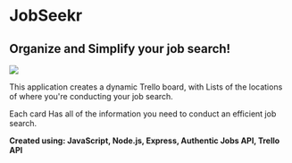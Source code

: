 # JobSeekr

## Organize and Simplify your job search!
![](https://media.giphy.com/media/fegbIbqtv4c83qqI8k/giphy.gif)

This application creates a dynamic Trello board, with Lists of the locations of where you're conducting your job search. 

Each card Has all of the information you need to conduct an efficient job search. 

**Created using: JavaScript, Node.js, Express, Authentic Jobs API, Trello API**
